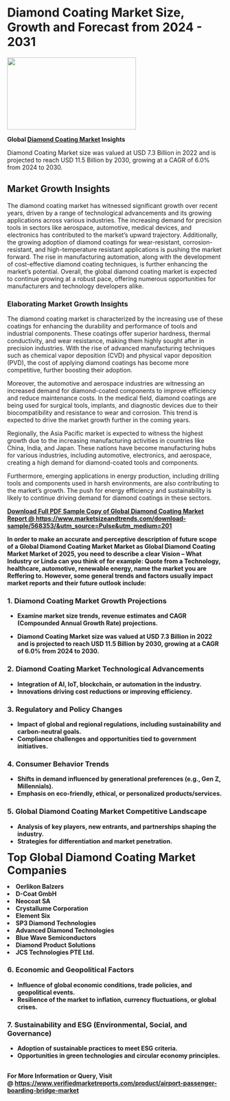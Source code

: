 <H1>Diamond Coating Market Size, Growth and Forecast from 2024 - 2031</H1><img class="aligncenter size-medium wp-image-584254" src="https://thirdeyenews.in/wp-content/uploads/2024/09/Global-Market-Research-300x168.jpeg" alt="" width="300" height="168" /><p><strong>Global&nbsp;<a href="https://www.marketsizeandtrends.com/download-sample/568353/&amp;utm_source=Pulse&amp;utm_medium=201">Diamond Coating Market</a> Insights</strong></p><p>Diamond Coating Market size was valued at USD 7.3 Billion in 2022 and is projected to reach USD 11.5 Billion by 2030, growing at a CAGR of 6.0% from 2024 to 2030.</p><p><h2>Market Growth Insights</h2> <p>The diamond coating market has witnessed significant growth over recent years, driven by a range of technological advancements and its growing applications across various industries. The increasing demand for precision tools in sectors like aerospace, automotive, medical devices, and electronics has contributed to the market’s upward trajectory. Additionally, the growing adoption of diamond coatings for wear-resistant, corrosion-resistant, and high-temperature resistant applications is pushing the market forward. The rise in manufacturing automation, along with the development of cost-effective diamond coating techniques, is further enhancing the market’s potential. Overall, the global diamond coating market is expected to continue growing at a robust pace, offering numerous opportunities for manufacturers and technology developers alike.</p> <p><strong><a href="#"></a></strong></p> <h3>Elaborating Market Growth Insights</h3> <p>The diamond coating market is characterized by the increasing use of these coatings for enhancing the durability and performance of tools and industrial components. These coatings offer superior hardness, thermal conductivity, and wear resistance, making them highly sought after in precision industries. With the rise of advanced manufacturing techniques such as chemical vapor deposition (CVD) and physical vapor deposition (PVD), the cost of applying diamond coatings has become more competitive, further boosting their adoption.</p> <p>Moreover, the automotive and aerospace industries are witnessing an increased demand for diamond-coated components to improve efficiency and reduce maintenance costs. In the medical field, diamond coatings are being used for surgical tools, implants, and diagnostic devices due to their biocompatibility and resistance to wear and corrosion. This trend is expected to drive the market growth further in the coming years.</p> <p>Regionally, the Asia Pacific market is expected to witness the highest growth due to the increasing manufacturing activities in countries like China, India, and Japan. These nations have become manufacturing hubs for various industries, including automotive, electronics, and aerospace, creating a high demand for diamond-coated tools and components.</p> <p>Furthermore, emerging applications in energy production, including drilling tools and components used in harsh environments, are also contributing to the market’s growth. The push for energy efficiency and sustainability is likely to continue driving demand for diamond coatings in these sectors.</p> <p><strong><a href="#"></p><p><span class=""><strong>Download Full PDF Sample Copy of Global Diamond Coating Market Report</strong> @ <a href="https://www.marketsizeandtrends.com/download-sample/568353/&amp;utm_source=Pulse&amp;utm_medium=201" target="_blank">https://www.marketsizeandtrends.com/download-sample/568353/&amp;utm_source=Pulse&amp;utm_medium=201</a></span></p><p>In order to make an accurate and perceptive description of future scope of a Global&nbsp;Diamond Coating Market Market as Global&nbsp;Diamond Coating Market Market of 2025, you need to describe a clear Vision &ndash; What Industry or Linda can you think of for example: Quote from a Technology, healthcare, automotive, renewable energy, name the market you are Reffering to. However, some general trends and factors usually impact market reports and their future outlook include:</p><h3>1.&nbsp;<strong>Diamond Coating Market Growth Projections</strong></h3><ul><li>Examine market size trends, revenue estimates and CAGR (Compounded Annual Growth Rate) projections.</li><li><p>Diamond Coating Market size was valued at USD 7.3 Billion in 2022 and is projected to reach USD 11.5 Billion by 2030, growing at a CAGR of 6.0% from 2024 to 2030.</p></li></ul><h3>2.&nbsp;<strong>Diamond Coating Market Technological Advancements</strong></h3><ul><li>Integration of AI, IoT, blockchain, or automation in the industry.</li><li>Innovations driving cost reductions or improving efficiency.</li></ul><h3>3.&nbsp;<strong>Regulatory and Policy Changes</strong></h3><ul><li>Impact of global and regional regulations, including sustainability and carbon-neutral goals.</li><li>Compliance challenges and opportunities tied to government initiatives.</li></ul><h3>4.&nbsp;<strong>Consumer Behavior Trends</strong></h3><ul><li>Shifts in demand influenced by generational preferences (e.g., Gen Z, Millennials).</li><li>Emphasis on eco-friendly, ethical, or personalized products/services.</li></ul><h3>5.&nbsp;<strong>Global Diamond Coating Market Competitive Landscape</strong></h3><ul><li>Analysis of key players, new entrants, and partnerships shaping the industry.</li><li>Strategies for differentiation and market penetration.</li></ul><p data-pm-slice="1 1 []"><span style="color: inherit; font-family: inherit; font-size: 25px;">Top Global Diamond Coating Market Companies</span></p><div class="" data-test-id=""><p><li>Oerlikon Balzers</li><li> D-Coat GmbH</li><li> Neocoat SA</li><li> Crystallume Corporation</li><li> Element Six</li><li> SP3 Diamond Technologies</li><li> Advanced Diamond Technologies</li><li> Blue Wave Semiconductors</li><li> Diamond Product Solutions</li><li> JCS Technologies PTE Ltd.</li></p></div><h3>6.&nbsp;<strong>Economic and Geopolitical Factors</strong></h3><ul><li>Influence of global economic conditions, trade policies, and geopolitical events.</li><li>Resilience of the market to inflation, currency fluctuations, or global crises.</li></ul><h3>7.&nbsp;<strong>Sustainability and ESG (Environmental, Social, and Governance)</strong></h3><ul><li>Adoption of sustainable practices to meet ESG criteria.</li><li>Opportunities in green technologies and circular economy principles.</li></ul><h2><strong style="font-size: 14px;">For More Information or Query, Visit @&nbsp;</strong><a style="background-color: #ffffff; font-size: 14px;" href="https://www.marketsizeandtrends.com/report/diamond-coating-market/" target="_blank">https://www.verifiedmarketreports.com/product/airport-passenger-boarding-bridge-market</a></h2>